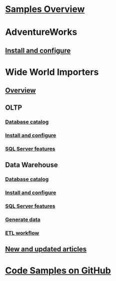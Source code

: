 # [Samples Overview](sql-samples-where-are.md)
# AdventureWorks
## [Install and configure](adventureworks-install-configure.md)

# Wide World Importers
## [Overview](wide-world-importers-what-is.md)
## OLTP
### [Database catalog](wide-world-importers-oltp-database-catalog.md)
### [Install and configure](wide-world-importers-oltp-install-configure.md)
### [SQL Server features](wide-world-importers-oltp-use-of-sql-server-features.md)
## Data Warehouse
### [Database catalog](wide-world-importers-dw-database-catalog.md)
### [Install and configure](wide-world-importers-dw-install-configure.md)
### [SQL Server features](wide-world-importers-dw-use-of-sql-server-features.md)
### [Generate data](wide-world-importers-generate-data.md)
### [ETL workflow](wide-world-importers-perform-etl.md)

## [New and updated articles](new-updated-samples.md) 
# [Code Samples on GitHub](https://github.com/Microsoft/sql-server-samples/tree/master/samples)